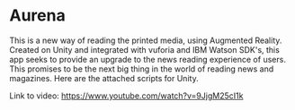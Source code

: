 # Aurena

This is a new way of reading the printed media, using Augmented Reality. Created on Unity and integrated with vuforia and IBM Watson SDK's, this app seeks to provide an upgrade to the news reading experience of users. This promises to be the next big thing in the world of reading news and magazines.
Here are the attached scripts for Unity.

Link to video: https://www.youtube.com/watch?v=9JjgM25cI1k
